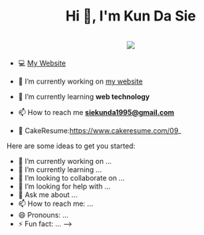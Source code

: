 <h1 align="center">Hi 👋, I'm Kun Da Sie <br><br> <img src="https://komarev.com/ghpvc/?username=Kun0818&style=for-the-badge"> </h1>

- 💻 [My Website](https://kun0818.github.io/My-Docusaurus/)

- 🔭 I’m currently working on [my website](https://kun0818.github.io/My-Docusaurus/)

- 🌱 I’m currently learning **web technology**

- 📫 How to reach me **siekunda1995@gmail.com**

- 📓 CakeResume:https://www.cakeresume.com/09_

Here are some ideas to get you started:

- 🔭 I’m currently working on ...
- 🌱 I’m currently learning ...
- 👯 I’m looking to collaborate on ...
- 🤔 I’m looking for help with ...
- 💬 Ask me about ...
- 📫 How to reach me: ...
- 😄 Pronouns: ...
- ⚡ Fun fact: ...
-->
